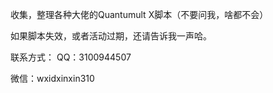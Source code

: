 收集，整理各种大佬的Quantumult X脚本（不要问我，啥都不会）

如果脚本失效，或者活动过期，还请告诉我一声哈。

联系方式：
QQ：3100944507 

微信：wxidxinxin310
